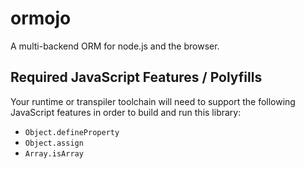 # ormojo
A multi-backend ORM for node.js and the browser.

## Required JavaScript Features / Polyfills

Your runtime or transpiler toolchain will need to support the following JavaScript features in order to build and run this library:

- `Object.defineProperty`
- `Object.assign`
- `Array.isArray`
